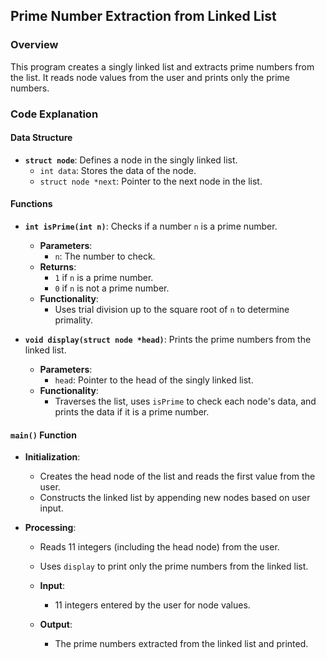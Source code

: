 ## Prime Number Extraction from Linked List

### Overview

This program creates a singly linked list and extracts prime numbers from the list. It reads node values from the user and prints only the prime numbers.

### Code Explanation

#### Data Structure

- **`struct node`**: Defines a node in the singly linked list.
  - `int data`: Stores the data of the node.
  - `struct node *next`: Pointer to the next node in the list.

#### Functions

- **`int isPrime(int n)`**: Checks if a number `n` is a prime number.
  - **Parameters**:
    - `n`: The number to check.
  - **Returns**:
    - `1` if `n` is a prime number.
    - `0` if `n` is not a prime number.
  - **Functionality**:
    - Uses trial division up to the square root of `n` to determine primality.

- **`void display(struct node *head)`**: Prints the prime numbers from the linked list.
  - **Parameters**:
    - `head`: Pointer to the head of the singly linked list.
  - **Functionality**:
    - Traverses the list, uses `isPrime` to check each node's data, and prints the data if it is a prime number.

#### `main()` Function

- **Initialization**:
  - Creates the head node of the list and reads the first value from the user.
  - Constructs the linked list by appending new nodes based on user input.

- **Processing**:
  - Reads 11 integers (including the head node) from the user.
  - Uses `display` to print only the prime numbers from the linked list.

  - **Input**:
    - 11 integers entered by the user for node values.

  - **Output**:
    - The prime numbers extracted from the linked list and printed.
